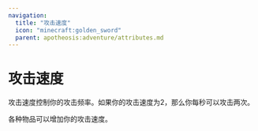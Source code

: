 ```yaml
---
navigation:
  title: "攻击速度"
  icon: "minecraft:golden_sword"
  parent: apotheosis:adventure/attributes.md
---
```


# 攻击速度

<Color id="blue">攻击速度</Color>控制你的攻击频率。如果你的攻击速度为2，那么你每秒可以攻击两次。

各种物品可以增加你的攻击速度。

